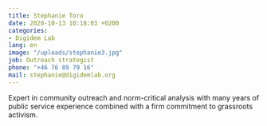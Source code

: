 ```yaml
---
title: Stephanie Toro
date: 2020-10-13 10:18:03 +0200
categories:
- Digidem Lab
lang: en
image: "/uploads/stephanie3.jpg"
job: Outreach strategist
phone: "+46 76 89 79 16"
mail: stephanie@digidemlab.org
---
```


Expert in community outreach and norm-critical analysis with many years of public service experience combined with a firm commitment to grassroots activism.
